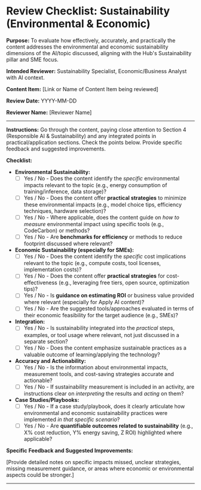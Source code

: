 # Review Checklist: Sustainability (Environmental & Economic)

**Purpose:** To evaluate how effectively, accurately, and practically the content addresses the environmental and economic sustainability dimensions of the AI/topic discussed, aligning with the Hub's Sustainability pillar and SME focus.

**Intended Reviewer:** Sustainability Specialist, Economic/Business Analyst with AI context.

**Content Item:** [Link or Name of Content Item being reviewed]

**Review Date:** YYYY-MM-DD

**Reviewer Name:** [Reviewer Name]

---

**Instructions:** Go through the content, paying close attention to Section 4 (Responsible AI & Sustainability) and any integrated points in practical/application sections. Check the points below. Provide specific feedback and suggested improvements.

**Checklist:**

* **Environmental Sustainability:**
  * [ ] Yes / No - Does the content identify the *specific* environmental impacts relevant to the topic (e.g., energy consumption of training/inference, data storage)?
  * [ ] Yes / No - Does the content offer **practical strategies** to minimize these environmental impacts (e.g., model choice tips, efficiency techniques, hardware selection)?
  * [ ] Yes / No - Where applicable, does the content guide on *how to measure* environmental impact using specific tools (e.g., CodeCarbon) or methods?
  * [ ] Yes / No - Are **benchmarks for efficiency** or methods to reduce footprint discussed where relevant?
* **Economic Sustainability (especially for SMEs):**
  * [ ] Yes / No - Does the content identify the *specific* cost implications relevant to the topic (e.g., compute costs, tool licenses, implementation costs)?
  * [ ] Yes / No - Does the content offer **practical strategies** for cost-effectiveness (e.g., leveraging free tiers, open source, optimization tips)?
  * [ ] Yes / No - Is **guidance on estimating ROI** or business value provided where relevant (especially for Apply AI content)?
  * [ ] Yes / No - Are the suggested tools/approaches evaluated in terms of their economic feasibility for the target audience (e.g., SMEs)?
* **Integration:**
  * [ ] Yes / No - Is sustainability integrated into the *practical* steps, examples, or tool usage where relevant, not just discussed in a separate section?
  * [ ] Yes / No - Does the content emphasize sustainable practices as a valuable outcome of learning/applying the technology?
* **Accuracy and Actionability:**
  * [ ] Yes / No - Is the information about environmental impacts, measurement tools, and cost-saving strategies accurate and actionable?
  * [ ] Yes / No - If sustainability measurement is included in an activity, are instructions clear on *interpreting* the results and *acting* on them?
* **Case Studies/Playbooks:**
  * [ ] Yes / No - If a case study/playbook, does it clearly articulate how environmental and economic sustainability practices were implemented *in that specific scenario*?
  * [ ] Yes / No - Are **quantifiable outcomes related to sustainability** (e.g., X% cost reduction, Y% energy saving, Z ROI) highlighted where applicable?

**Specific Feedback and Suggested Improvements:**

[Provide detailed notes on specific impacts missed, unclear strategies, missing measurement guidance, or areas where economic or environmental aspects could be stronger.]

---
